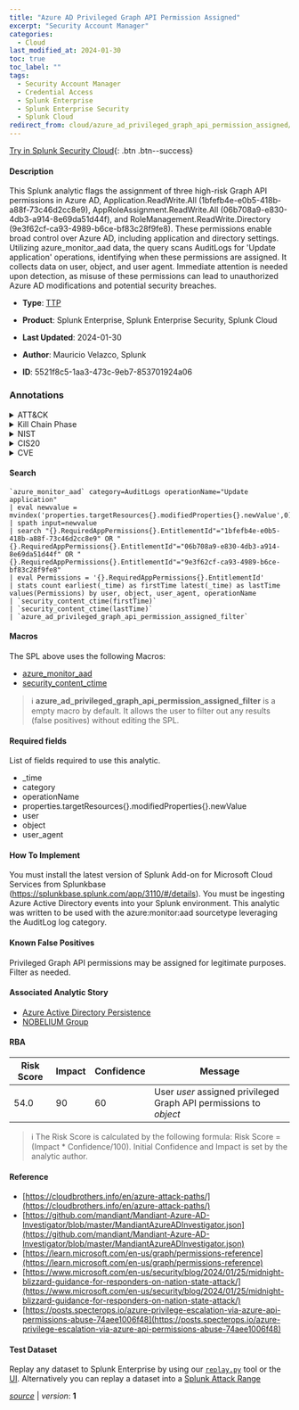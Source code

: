 ```yaml
---
title: "Azure AD Privileged Graph API Permission Assigned"
excerpt: "Security Account Manager"
categories:
  - Cloud
last_modified_at: 2024-01-30
toc: true
toc_label: ""
tags:
  - Security Account Manager
  - Credential Access
  - Splunk Enterprise
  - Splunk Enterprise Security
  - Splunk Cloud
redirect_from: cloud/azure_ad_privileged_graph_api_permission_assigned/
---
```




[Try in Splunk Security Cloud](https://www.splunk.com/en_us/cyber-security.html){: .btn .btn--success}

#### Description

This Splunk analytic flags the assignment of three high-risk Graph API permissions in Azure AD, Application.ReadWrite.All (1bfefb4e-e0b5-418b-a88f-73c46d2cc8e9), AppRoleAssignment.ReadWrite.All (06b708a9-e830-4db3-a914-8e69da51d44f), and RoleManagement.ReadWrite.Directory (9e3f62cf-ca93-4989-b6ce-bf83c28f9fe8). These permissions enable broad control over Azure AD, including application and directory settings. Utilizing azure_monitor_aad data, the query scans AuditLogs for &#39;Update application&#39; operations, identifying when these permissions are assigned. It collects data on user, object, and user agent. Immediate attention is needed upon detection, as misuse of these permissions can lead to unauthorized Azure AD modifications and potential security breaches.

- **Type**: [TTP](https://github.com/splunk/security_content/wiki/Detection-Analytic-Types)
- **Product**: Splunk Enterprise, Splunk Enterprise Security, Splunk Cloud

- **Last Updated**: 2024-01-30
- **Author**: Mauricio Velazco, Splunk
- **ID**: 5521f8c5-1aa3-473c-9eb7-853701924a06

### Annotations
<details>
  <summary>ATT&CK</summary>

<div markdown="1">

#### [ATT&CK](https://attack.mitre.org/)

| ID          | Technique   | Tactic         |
| ----------- | ----------- |--------------- |
| [T1003.002](https://attack.mitre.org/techniques/T1003/002/) | Security Account Manager | Credential Access |

</div>
</details>


<details>
  <summary>Kill Chain Phase</summary>

<div markdown="1">

* Exploitation


</div>
</details>


<details>
  <summary>NIST</summary>

<div markdown="1">

* DE.CM



</div>
</details>

<details>
  <summary>CIS20</summary>

<div markdown="1">

* CIS 10



</div>
</details>

<details>
  <summary>CVE</summary>

<div markdown="1">


</div>
</details>


#### Search

```
`azure_monitor_aad` category=AuditLogs operationName="Update application"  
| eval newvalue = mvindex('properties.targetResources{}.modifiedProperties{}.newValue',0) 
| spath input=newvalue  
| search "{}.RequiredAppPermissions{}.EntitlementId"="1bfefb4e-e0b5-418b-a88f-73c46d2cc8e9" OR "{}.RequiredAppPermissions{}.EntitlementId"="06b708a9-e830-4db3-a914-8e69da51d44f" OR "{}.RequiredAppPermissions{}.EntitlementId"="9e3f62cf-ca93-4989-b6ce-bf83c28f9fe8"  
| eval Permissions = '{}.RequiredAppPermissions{}.EntitlementId' 
| stats count earliest(_time) as firstTime latest(_time) as lastTime values(Permissions) by user, object, user_agent, operationName 
| `security_content_ctime(firstTime)` 
| `security_content_ctime(lastTime)`   
| `azure_ad_privileged_graph_api_permission_assigned_filter`
```

#### Macros
The SPL above uses the following Macros:
* [azure_monitor_aad](https://github.com/splunk/security_content/blob/develop/macros/azure_monitor_aad.yml)
* [security_content_ctime](https://github.com/splunk/security_content/blob/develop/macros/security_content_ctime.yml)

> :information_source:
> **azure_ad_privileged_graph_api_permission_assigned_filter** is a empty macro by default. It allows the user to filter out any results (false positives) without editing the SPL.



#### Required fields
List of fields required to use this analytic.
* _time
* category
* operationName
* properties.targetResources{}.modifiedProperties{}.newValue
* user
* object
* user_agent



#### How To Implement
You must install the latest version of Splunk Add-on for Microsoft Cloud Services from Splunkbase (https://splunkbase.splunk.com/app/3110/#/details). You must be ingesting Azure Active Directory events into your Splunk environment. This analytic was written to be used with the azure:monitor:aad sourcetype leveraging the AuditLog log category.
#### Known False Positives
Privileged Graph API permissions may be assigned for legitimate purposes. Filter as needed.

#### Associated Analytic Story
* [Azure Active Directory Persistence](/stories/azure_active_directory_persistence)
* [NOBELIUM Group](/stories/nobelium_group)




#### RBA

| Risk Score  | Impact      | Confidence   | Message      |
| ----------- | ----------- |--------------|--------------|
| 54.0 | 90 | 60 | User $user$ assigned privileged Graph API permissions to $object$ |


> :information_source:
> The Risk Score is calculated by the following formula: Risk Score = (Impact * Confidence/100). Initial Confidence and Impact is set by the analytic author.


#### Reference

* [https://cloudbrothers.info/en/azure-attack-paths/](https://cloudbrothers.info/en/azure-attack-paths/)
* [https://github.com/mandiant/Mandiant-Azure-AD-Investigator/blob/master/MandiantAzureADInvestigator.json](https://github.com/mandiant/Mandiant-Azure-AD-Investigator/blob/master/MandiantAzureADInvestigator.json)
* [https://learn.microsoft.com/en-us/graph/permissions-reference](https://learn.microsoft.com/en-us/graph/permissions-reference)
* [https://www.microsoft.com/en-us/security/blog/2024/01/25/midnight-blizzard-guidance-for-responders-on-nation-state-attack/](https://www.microsoft.com/en-us/security/blog/2024/01/25/midnight-blizzard-guidance-for-responders-on-nation-state-attack/)
* [https://posts.specterops.io/azure-privilege-escalation-via-azure-api-permissions-abuse-74aee1006f48](https://posts.specterops.io/azure-privilege-escalation-via-azure-api-permissions-abuse-74aee1006f48)



#### Test Dataset
Replay any dataset to Splunk Enterprise by using our [`replay.py`](https://github.com/splunk/attack_data#using-replaypy) tool or the [UI](https://github.com/splunk/attack_data#using-ui).
Alternatively you can replay a dataset into a [Splunk Attack Range](https://github.com/splunk/attack_range#replay-dumps-into-attack-range-splunk-server)




[*source*](https://github.com/splunk/security_content/tree/develop/detections/cloud/azure_ad_privileged_graph_api_permission_assigned.yml) \| *version*: **1**